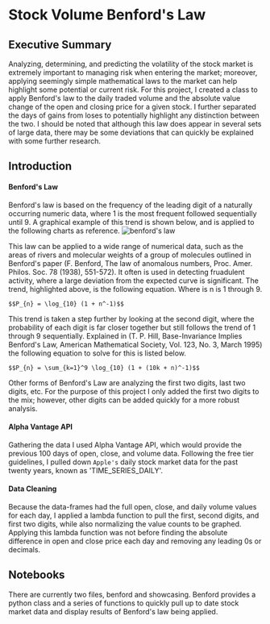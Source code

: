 # Stock Volume Benford's Law

## Executive Summary
Analyzing, determining, and predicting the volatility of the stock market is extremely important to managing risk when entering the market; moreover, applying seemingly simple mathematical laws to the market can help highlight some potential or current risk. For this project, I created a class to apply Benford's law to the daily traded volume and the absolute value change of the open and closing price for a given stock. I further separated the days of gains from loses to potentially highlight any distinction between the two. I should be noted that although this law does appear in several sets of large data, there may be some deviations that can quickly be explained with some further research.

## Introduction
#### Benford's Law
Benford's law is based on the frequency of the leading digit of a naturally occurring numeric data, where 1 is the most frequent followed sequentially until 9. A graphical example of this trend is shown below, and is applied to the following charts as reference.
![benford's law]("benfords-law/Images/benfords_law.png")

This law can be applied to a wide range of numerical data, such as the areas of rivers and molecular weights of a group of molecules outlined in Benford's paper (F. Benford, The law of anomalous numbers, Proc. Amer. Philos. Soc. 78 (1938), 551-572). It often is used in detecting fruadulent activity, where a large deviation from the expected curve is significant.
The trend, highlighted above, is the following equation. Where is n is 1 through 9.

`$$P_{n} = \log_{10} (1 + n^-1)$$`

This trend is taken a step further by looking at the second digit, where the probability of each digit is far closer together but still follows the trend of 1 through 9 sequentially. Explained in (T. P. Hill, Base-Invariance Implies Benford's Law, American Mathematical Society, Vol. 123, No. 3, March 1995) the following equation to solve for this is listed below.

`$$P_{n} = \sum_{k=1}^9 \log_{10} (1 + (10k + n)^-1)$$`


Other forms of Benford's Law are analyzing the first two digits, last two digits, etc. For the purpose of this project I only added the first two digits to the mix; however, other digits can be added quickly for a more robust analysis.

#### Alpha Vantage API
Gathering the data I used Alpha Vantage API, which would provide the previous 100 days of open, close, and volume data. Following the free tier guidelines, I pulled down `Apple's` daily stock market data for the past twenty years, known as 'TIME_SERIES_DAILY'.

#### Data Cleaning
Because the data-frames had the full open, close, and daily volume values for each day, I applied a lambda function to pull the first, second digits, and first two digits, while also normalizing the value counts to be graphed. Applying this lambda function was not before finding the absolute difference in open and close price each day and removing any leading 0s or decimals.

## Notebooks
There are currently two files, benford and showcasing. Benford provides a python class and a series of functions to quickly pull up to date stock market data and display results of Benford's law being applied.
